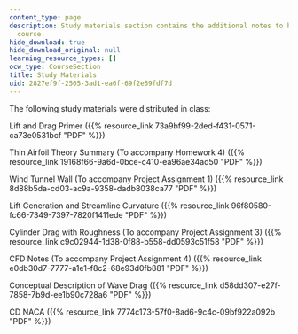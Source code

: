 ```yaml
---
content_type: page
description: Study materials section contains the additional notes to be used in the
  course.
hide_download: true
hide_download_original: null
learning_resource_types: []
ocw_type: CourseSection
title: Study Materials
uid: 2827ef9f-2505-3ad1-ea6f-69f2e59fdf7d
---
```


The following study materials were distributed in class:

Lift and Drag Primer ({{% resource_link 73a9bf99-2ded-f431-0571-ca73e0531bcf "PDF" %}})

Thin Airfoil Theory Summary (To accompany Homework 4) ({{% resource_link 19168f66-9a6d-0bce-c410-ea96ae34ad50 "PDF" %}})

Wind Tunnel Wall (To accompany Project Assignment 1) ({{% resource_link 8d88b5da-cd03-ac9a-9358-dadb8038ca77 "PDF" %}})

Lift Generation and Streamline Curvature ({{% resource_link 96f80580-fc66-7349-7397-7820f1411ede "PDF" %}})

Cylinder Drag with Roughness (To accompany Project Assignment 3) ({{% resource_link c9c02944-1d38-0f88-b558-dd0593c51f58 "PDF" %}})

CFD Notes (To accompany Project Assignment 4) ({{% resource_link e0db30d7-7777-a1e1-f8c2-68e93d0fb881 "PDF" %}})

Conceptual Description of Wave Drag ({{% resource_link d58dd307-e27f-7858-7b9d-ee1b90c728a6 "PDF" %}})

CD NACA ({{% resource_link 7774c173-57f0-8ad6-9c4c-09bf922a092b "PDF" %}})